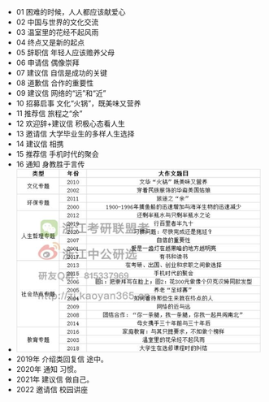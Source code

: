 - 01 困难的时候，人人都应该献爱心
- 02 中国与世界的文化交流
- 03 温室里的花经不起风雨
- 04 终点又是新的起点
- 05 辞职信
  年轻人应该赡养父母
- 06 申请信
  偶像崇拜
- 07 建议信
  自信是成功的关键
- 08 道歉信
  合作的重要性
- 09 建议信
  网络的“远”和“近”
- 10  招募启事
  文化“火锅”，既美味又营养
- 11 推荐信
  旅程之“余”
- 12 欢迎辞+建议信
  积极心态看人生
- 13 邀请信
  大学毕业生的多样人生选择
- 14 建议信
  相携
- 15 推荐信
  手机时代的聚会
- 16 通知
  身教胜于言传
- ![image.png](../assets/image_1657021143443_0.png)
- 2019年 介绍类回复信
   途中。
- 2020年 通知
   习惯。
- 2021年 建议信
  做自己。
- 2022 邀请信
  校园讲座